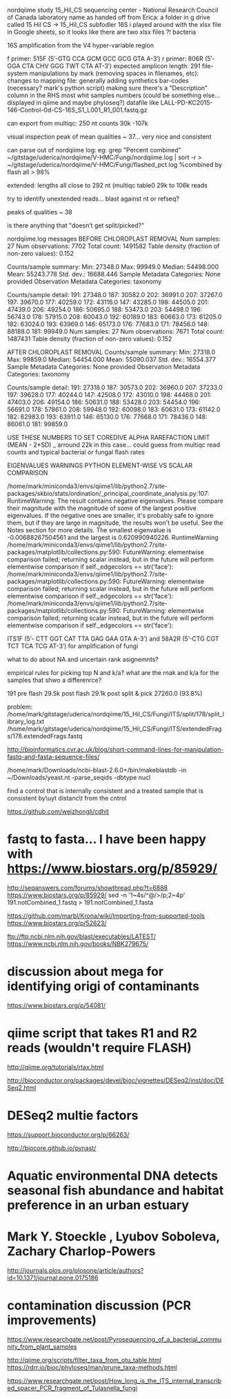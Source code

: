nordqiime study 15_Hil_CS
sequencing center - National Research Council of Canada laboratory
name as handed off from Erica: a folder in g drive called 15 Hil CS -> 15_Hil_CS
subfodler 16S
i played around with the xlsx file in Google sheets, so it looks like there are two xlsx files ?!
bacteria

16S amplification from the V4 hyper-variable region

f primer: 515F (5′-GTG CCA GCM GCC GCG GTA A-3′)
r primer: 806R (5′-GGA CTA CHV GGG TWT CTA AT-3′)
expected amplicon length: 291
file-system manipulations by mark (removing spaces in filenames, etc):
changes to mapping file:  generally adding synthetics bar-codes (necessary?  mark's python script)
making sure there's a "Description" column in the RHS most whit samples numbers (could be something else... displayed in qiime and maybe phyloseq?)
datafile like LALL-PD-KC2015-146-Control-0d-CS-16S_S1_L001_R1_001.fastq.gz

can export from multiqc:
250 nt
counts 30k -107k 

visual inspection
peak of mean qualities ~ 37... very nice and consistent

can parse out of nordqiime log:
eg:
grep "Percent combined" ~/gitstage/uderica/nordqiime/V-HMC/Fungi/nordqiime.log | sort -r  > ~/gitstage/uderica/nordqiime/V-HMC/Fungi/flashed_pct.log
%combined by flash all > 98%


extended:
lengths all close to 292 nt (multiqc table0
29k to 106k reads

try to identify unextended reads... blast against nt or refseq?

peaks of qualities ~ 38

is there anything that "doesn’t get split/picked?"

nordqiime.log messages
BEFORE CHLOROPLAST REMOVAL
Num samples: 27
Num observations: 7702
Total count: 1491582
Table density (fraction of non-zero values): 0.152

Counts/sample summary:
 Min: 27348.0
 Max: 99949.0
 Median: 54498.000
 Mean: 55243.778
 Std. dev.: 16688.446
 Sample Metadata Categories: None provided
 Observation Metadata Categories: taxonomy

Counts/sample detail:
191: 27348.0
187: 30582.0
202: 36991.0
207: 37267.0
197: 39670.0
177: 40259.0
172: 43116.0
147: 43285.0
198: 44505.0
201: 47439.0
206: 49254.0
186: 50695.0
188: 53473.0
203: 54498.0
196: 56743.0
178: 57915.0
208: 60043.0
192: 60189.0
183: 60663.0
173: 61205.0
182: 63024.0
193: 63969.0
146: 65173.0
176: 77683.0
171: 78456.0
148: 88188.0
181: 99949.0
Num samples: 27
Num observations: 7671
Total count: 1487431
Table density (fraction of non-zero values): 0.152

AFTER CHLOROPLAST REMOVAL
Counts/sample summary:
 Min: 27318.0
 Max: 99859.0
 Median: 54454.000
 Mean: 55090.037
 Std. dev.: 16554.377
 Sample Metadata Categories: None provided
 Observation Metadata Categories: taxonomy

Counts/sample detail:
191: 27318.0
187: 30573.0
202: 36960.0
207: 37233.0
197: 39628.0
177: 40244.0
147: 42508.0
172: 43010.0
198: 44468.0
201: 47403.0
206: 49154.0
186: 50631.0
188: 53428.0
203: 54454.0
196: 56691.0
178: 57861.0
208: 59948.0
192: 60098.0
183: 60631.0
173: 61142.0
182: 62983.0
193: 63911.0
146: 65130.0
176: 77668.0
171: 78436.0
148: 86061.0
181: 99859.0

USE THESE NUMBERS TO SET COREDIVE ALPHA RAREFACTION LIMIT (MEAN - 2*SD) _ arround 22k in this case... 
could guess from multiqc read counts and typical bacterial or fungal flash rates

EIGENVALUES WARNINGS
PYTHON ELEMENT-WISE VS SCALAR COMPARISON

/home/mark/miniconda3/envs/qiime1/lib/python2.7/site-packages/skbio/stats/ordination/_principal_coordinate_analysis.py:107: RuntimeWarning: The result contains negative eigenvalues. Please compare their magnitude with the magnitude of some of the largest positive eigenvalues. If the negative ones are smaller, it's probably safe to ignore them, but if they are large in magnitude, the results won't be useful. See the Notes section for more details. The smallest eigenvalue is -0.00688267504561 and the largest is 0.620990940226.
  RuntimeWarning
/home/mark/miniconda3/envs/qiime1/lib/python2.7/site-packages/matplotlib/collections.py:590: FutureWarning: elementwise comparison failed; returning scalar instead, but in the future will perform elementwise comparison
  if self._edgecolors == str('face'):
/home/mark/miniconda3/envs/qiime1/lib/python2.7/site-packages/matplotlib/collections.py:590: FutureWarning: elementwise comparison failed; returning scalar instead, but in the future will perform elementwise comparison
  if self._edgecolors == str('face'):
/home/mark/miniconda3/envs/qiime1/lib/python2.7/site-packages/matplotlib/collections.py:590: FutureWarning: elementwise comparison failed; returning scalar instead, but in the future will perform elementwise comparison
  if self._edgecolors == str('face'):
  
  
ITS1F (5’- CTT GGT CAT TTA GAG GAA GTA A-3’) and 58A2R (5’-CTG CGT TCT TCA TCG AT-3’) for amplification of fungi

what to do about NA and uncertain rank asignemnts?

empirical rules for picking top N and k/a?
what are the rnak and k/a for the samples that shwo a differenrce?

191
pre flash 29.5k
post flash 29.1k
post split & pick 27260.0 (93.8%)

problem:
/home/mark/gitstage/uderica/nordqiime/15_Hil_CS/Fungi/ITS/split/178/split_library_log.txt
/home/mark/gitstage/uderica/nordqiime/15_Hil_CS/Fungi/ITS/extendedFrags/178.extendedFrags.fastq



http://bioinformatics.cvr.ac.uk/blog/short-command-lines-for-manipulation-fastq-and-fasta-sequence-files/

/home/mark/Downloads/ncbi-blast-2.6.0+/bin/makeblastdb -in ~/Downloads/yeast.nt -parse_seqids -dbtype nucl

find a control that is internally consistent and a treated sample that is consistent by\uyt distanc\t from the cntrol

https://github.com/weizhongli/cdhit

# fastq to fasta... I have been happy with https://www.biostars.org/p/85929/
http://seqanswers.com/forums/showthread.php?t=6888
https://www.biostars.org/p/85929/
sed -n '1~4s/^@/>/p;2~4p' 191.notCombined_1.fastq > 191.notCombined_1.fasta

https://github.com/marbl/Krona/wiki/Importing-from-supported-tools
https://www.biostars.org/p/52623/

ftp://ftp.ncbi.nlm.nih.gov/blast/executables/LATEST/
https://www.ncbi.nlm.nih.gov/books/NBK279675/

# discussion about mega for identifying origi of contaminants
https://www.biostars.org/p/54081/

# qiime script that takes R1 and R2 reads (wouldn't require FLASH)
http://qiime.org/tutorials/rtax.html


http://bioconductor.org/packages/devel/bioc/vignettes/DESeq2/inst/doc/DESeq2.html
# DESeq2 multie factors
https://support.bioconductor.org/p/66263/


http://biocore.github.io/pynast/

# Aquatic environmental DNA detects seasonal fish abundance and habitat preference in an urban estuary
# Mark Y. Stoeckle , Lyubov Soboleva, Zachary Charlop-Powers
http://journals.plos.org/plosone/article/authors?id=10.1371/journal.pone.0175186

# contamination discussion (PCR improvements)
https://www.researchgate.net/post/Pyrosequencing_of_a_bacterial_community_from_plant_samples

http://qiime.org/scripts/filter_taxa_from_otu_table.html
https://rdrr.io/bioc/phyloseq/man/prune_taxa-methods.html

https://www.researchgate.net/post/How_long_is_the_ITS_internal_transcribed_spacer_PCR_fragment_of_Tulasnella_fungi

